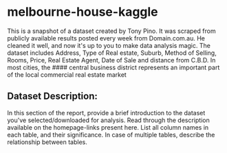 # melbourne-house-kaggle

This is a snapshot of a dataset created by Tony Pino. It was scraped from publicly available results posted every week from Domain.com.au. He cleaned it well, and now it's up to you to make data analysis magic. The dataset includes Address, Type of Real estate, Suburb, Method of Selling, Rooms, Price, Real Estate Agent, Date of Sale and distance from C.B.D. In most cities, the #### central business district represents an important part of the local commercial real estate market

## Dataset Description:

In this section of the report, provide a brief introduction to the dataset you've selected/downloaded for analysis. Read through the description available on the homepage-links present here. List all column names in each table, and their significance. In case of multiple tables, describe the relationship between tables.
